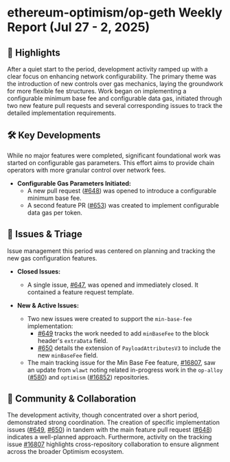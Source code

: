 # ethereum-optimism/op-geth Weekly Report (Jul 27 - 2, 2025)

## 🚀 Highlights
After a quiet start to the period, development activity ramped up with a clear focus on enhancing network configurability. The primary theme was the introduction of new controls over gas mechanics, laying the groundwork for more flexible fee structures. Work began on implementing a configurable minimum base fee and configurable data gas, initiated through two new feature pull requests and several corresponding issues to track the detailed implementation requirements.

## 🛠️ Key Developments
While no major features were completed, significant foundational work was started on configurable gas parameters. This effort aims to provide chain operators with more granular control over network fees.

- **Configurable Gas Parameters Initiated:**
  - A new pull request ([#648](https://github.com/ethereum-optimism/op-geth/pull/648)) was opened to introduce a configurable minimum base fee.
  - A second feature PR ([#653](https://github.com/ethereum-optimism/op-geth/pull/653)) was created to implement configurable data gas per token.

## 🐛 Issues & Triage
Issue management this period was centered on planning and tracking the new gas configuration features.

- **Closed Issues:**
  - A single issue, [#647](https://github.com/ethereum-optimism/op-geth/issues/647), was opened and immediately closed. It contained a feature request template.

- **New & Active Issues:**
  - Two new issues were created to support the `min-base-fee` implementation:
    - [#649](https://github.com/ethereum-optimism/op-geth/issues/649) tracks the work needed to add `minBaseFee` to the block header's `extraData` field.
    - [#650](https://github.com/ethereum-optimism/op-geth/issues/650) details the extension of `PayloadAttributesV3` to include the new `minBaseFee` field.
  - The main tracking issue for the Min Base Fee feature, [#16807](https://github.com/ethereum-optimism/op-geth/issues/16807), saw an update from `wlawt` noting related in-progress work in the `op-alloy` ([#580](https://github.com/alloy-rs/op-alloy/pull/580)) and `optimism` ([#16852](https://github.com/ethereum-optimism/optimism/pull/16852)) repositories.

## 💬 Community & Collaboration
The development activity, though concentrated over a short period, demonstrated strong coordination. The creation of specific implementation issues ([#649](https://github.com/ethereum-optimism/op-geth/issues/649), [#650](https://github.com/ethereum-optimism/op-geth/issues/650)) in tandem with the main feature pull request ([#648](https://github.com/ethereum-optimism/op-geth/pull/648)) indicates a well-planned approach. Furthermore, activity on the tracking issue [#16807](https://github.com/ethereum-optimism/op-geth/issues/16807) highlights cross-repository collaboration to ensure alignment across the broader Optimism ecosystem.